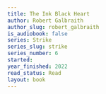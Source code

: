 ```yaml
---
title: The Ink Black Heart
author: Robert Galbraith
author_slug: robert_galbraith
is_audiobook: false
series: Strike
series_slug: strike
series_number: 6
started: 
year_finished: 2022
read_status: Read
layout: book
---
```

